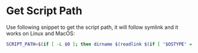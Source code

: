 # Get Script Path

Use following snippet to get the script path, it will follow symlink and it works on Linux and MacOS:

```bash
SCRIPT_PATH=$(if [ -L $0 ]; then dirname $(readlink $(if [ "$OSTYPE" = "linux*" ]; then echo "-f"; fi) $0); else dirname $0; fi)
```
